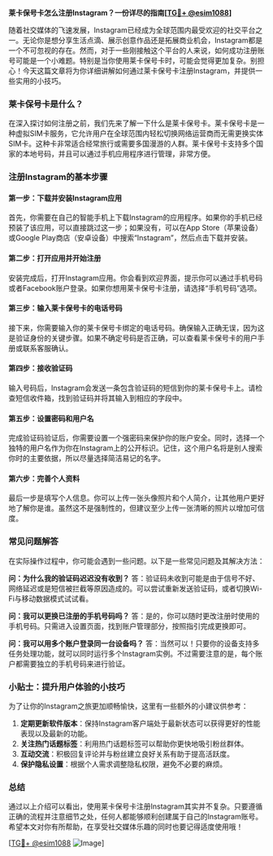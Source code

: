 **莱卡保号卡怎么注册Instagram？一份详尽的指南[[TG💪+ @esim1088](https://t.me/s/esim1088)]**

随着社交媒体的飞速发展，Instagram已经成为全球范围内最受欢迎的社交平台之一。无论你是想分享生活点滴、展示创意作品还是拓展商业机会，Instagram都是一个不可忽视的存在。然而，对于一些刚接触这个平台的人来说，如何成功注册账号可能是一个小难题。特别是当你使用莱卡保号卡时，可能会觉得更加复杂。别担心！今天这篇文章将为你详细讲解如何通过莱卡保号卡注册Instagram，并提供一些实用的小技巧。

### 莱卡保号卡是什么？

在深入探讨如何注册之前，我们先来了解一下什么是莱卡保号卡。莱卡保号卡是一种虚拟SIM卡服务，它允许用户在全球范围内轻松切换网络运营商而无需更换实体SIM卡。这种卡非常适合经常旅行或需要多国漫游的人群。莱卡保号卡支持多个国家的本地号码，并且可以通过手机应用程序进行管理，非常方便。

### 注册Instagram的基本步骤

#### 第一步：下载并安装Instagram应用
首先，你需要在自己的智能手机上下载Instagram的应用程序。如果你的手机已经预装了该应用，可以直接跳过这一步；如果没有，可以在App Store（苹果设备）或Google Play商店（安卓设备）中搜索“Instagram”，然后点击下载并安装。

#### 第二步：打开应用并开始注册
安装完成后，打开Instagram应用。你会看到欢迎界面，提示你可以通过手机号码或者Facebook账户登录。如果你想用莱卡保号卡注册，请选择“手机号码”选项。

#### 第三步：输入莱卡保号卡的电话号码
接下来，你需要输入你的莱卡保号卡绑定的电话号码。确保输入正确无误，因为这是验证身份的关键步骤。如果不确定号码是否正确，可以查看莱卡保号卡的用户手册或联系客服确认。

#### 第四步：接收验证码
输入号码后，Instagram会发送一条包含验证码的短信到你的莱卡保号卡上。请检查短信收件箱，找到验证码并将其输入到相应的字段中。

#### 第五步：设置密码和用户名
完成验证码验证后，你需要设置一个强密码来保护你的账户安全。同时，选择一个独特的用户名作为你在Instagram上的公开标识。记住，这个用户名将是别人搜索你时的主要依据，所以尽量选择简洁易记的名字。

#### 第六步：完善个人资料
最后一步是填写个人信息。你可以上传一张头像照片和个人简介，让其他用户更好地了解你是谁。虽然这不是强制性的，但建议至少上传一张清晰的照片以增加可信度。

### 常见问题解答

在实际操作过程中，你可能会遇到一些问题。以下是一些常见问题及其解决方法：

**问：为什么我的验证码迟迟没有收到？**
答：验证码未收到可能是由于信号不好、网络延迟或是短信被拦截等原因造成的。可以尝试重新发送验证码，或者切换Wi-Fi与移动数据模式试试看。

**问：我可以更换已注册的手机号码吗？**
答：是的，你可以随时更改注册时使用的手机号码。只需进入设置页面，找到账户管理部分，按照指引完成更换即可。

**问：我可以用多个账户登录同一台设备吗？**
答：当然可以！只要你的设备支持多任务处理功能，就可以同时运行多个Instagram实例。不过需要注意的是，每个账户都需要独立的手机号码来进行验证。

### 小贴士：提升用户体验的小技巧

为了让你的Instagram之旅更加顺畅愉快，这里有一些额外的小建议供参考：

1. **定期更新软件版本**：保持Instagram客户端处于最新状态可以获得更好的性能表现以及最新的功能。
2. **关注热门话题标签**：利用热门话题标签可以帮助你更快地吸引粉丝群体。
3. **互动交流**：积极回复评论并与粉丝建立良好关系有助于提高活跃度。
4. **保护隐私设置**：根据个人需求调整隐私权限，避免不必要的麻烦。

### 总结

通过以上介绍可以看出，使用莱卡保号卡注册Instagram其实并不复杂。只要遵循正确的流程并注意细节之处，任何人都能够顺利创建属于自己的Instagram账号。希望本文对你有所帮助，在享受社交媒体乐趣的同时也要记得适度使用哦！

[[TG💪+ @esim1088](https://t.me/s/esim1088) ![Image](https://i.postimg.cc/4NQfJmqS/Snipaste-2025-05-13-00-14-12.png)]
